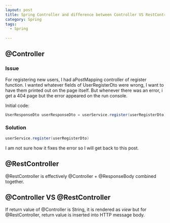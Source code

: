 ```yaml
---
layout: post
title: Spring Controller and difference between Controller VS RestController
category: Spring
tags:
  - Spring
  
---
```

## @Controller
### Issue
For registering new users, I had aPostMapping controller of register 
function. I wanted whatever fields of UserRegisterDto were wrong, I want 
to have them printed out on the page itself. But whenever there was an 
error, i get a 404 page but the error appeared on the run console.

Initial code:
````java
UserResponseDto userResponseDto = userService.register(userRegisterDto)
````


### Solution
```java
userService.register(userRegisterDto)
```

I am not sure how it fixes the error so I will get back to this post.

## @RestController
@RestController is effectively @Controller + @ResponseBody combined together.

## @Controller VS @RestController

If return value of @Controller is String, it is rendered as *view* but 
for @RestController, return value is inserted into HTTP message body. 










